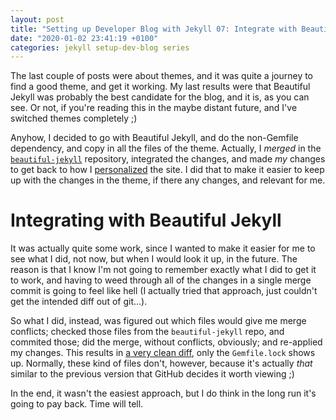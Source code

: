 ```yaml
---
layout: post
title: "Setting up Developer Blog with Jekyll 07: Integrate with Beautiful Jekyll"
date: "2020-01-02 23:41:19 +0100"
categories: jekyll setup-dev-blog series
---
```


The last couple of posts were about themes, and it was quite a journey to find a good theme, and get it working. My last results were that Beautiful Jekyll was probably the best candidate for the blog, and it is, as you can see. Or not, if you're reading this in the maybe distant future, and I've switched themes completely ;)

Anyhow, I decided to go with Beautiful Jekyll, and do the non-Gemfile dependency, and copy in all the files of the theme. Actually, I _merged_ in the [`beautiful-jekyll`](https://github.com/daattali/beautiful-jekyll) repository, integrated the changes, and made _my_ changes to get back to how I [personalized](/2019-12-05-personalizing-jekyll/) the site. I did that to make it easier to keep up with the changes in the theme, if there any changes, and relevant for me.

# Integrating with Beautiful Jekyll

It was actually quite some work, since I wanted to make it easier for me to see what I did, not now, but when I would look it up, in the future. The reason is that I know I'm not going to remember exactly what I did to get it to work, and having to weed through all of the changes in a single merge commit is going to feel like hell (I actually tried that approach, just couldn't get the intended diff out of git...).

So what I did, instead, was figured out which files would give me merge conflicts; checked those files from the `beautiful-jekyll` repo, and commited those; did the merge, without conflicts, obviously; and re-applied my changes. This results in [a very clean diff](https://github.com/tiesmaster/tiesmaster.github.io/compare/94c121f...a93f1ab), only the `Gemfile.lock` shows up. Normally, these kind of files don't, however, because it's actually _that_ similar to the previous version that GitHub decides it worth viewing ;)

In the end, it wasn't the easiest approach, but I do think in the long run it's going to pay back. Time will tell.
